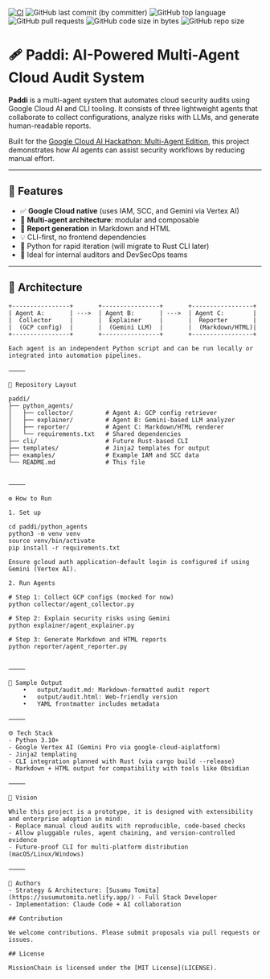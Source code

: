 [![CI](https://github.com/susumutomita/Paddi/actions/workflows/ci.yml/badge.svg?branch=main)](https://github.com/susumutomita/Paddi/actions/workflows/ci.yml)
![GitHub last commit (by committer)](https://img.shields.io/github/last-commit/susumutomita/Paddi)
![GitHub top language](https://img.shields.io/github/languages/top/susumutomita/Paddi)
![GitHub pull requests](https://img.shields.io/github/issues-pr/susumutomita/Paddi)
![GitHub code size in bytes](https://img.shields.io/github/languages/code-size/susumutomita/Paddi)
![GitHub repo size](https://img.shields.io/github/repo-size/susumutomita/Paddi)

# 🩹 Paddi: AI-Powered Multi-Agent Cloud Audit System

**Paddi** is a multi-agent system that automates cloud security audits using Google Cloud AI and CLI tooling.
It consists of three lightweight agents that collaborate to collect configurations, analyze risks with LLMs, and generate human-readable reports.

Built for the [Google Cloud AI Hackathon: Multi-Agent Edition](https://googlecloudmultiagents.devpost.com/), this project demonstrates how AI agents can assist security workflows by reducing manual effort.

---

## 🚀 Features

- ✅ **Google Cloud native** (uses IAM, SCC, and Gemini via Vertex AI)
- 🧠 **Multi-agent architecture**: modular and composable
- 📝 **Report generation** in Markdown and HTML
- 💡 CLI-first, no frontend dependencies
- 🐍 Python for rapid iteration (will migrate to Rust CLI later)
- 🔐 Ideal for internal auditors and DevSecOps teams

---

## 🧩 Architecture

```text
+----------------+       +----------------+       +-----------------+
| Agent A:       | --->  | Agent B:       | --->  | Agent C:        |
|  Collector     |       |  Explainer     |       |  Reporter       |
|  (GCP config)  |       |  (Gemini LLM)  |       |  (Markdown/HTML)|
+----------------+       +----------------+       +-----------------+

Each agent is an independent Python script and can be run locally or integrated into automation pipelines.

⸻

📁 Repository Layout

paddi/
├── python_agents/
│   ├── collector/         # Agent A: GCP config retriever
│   ├── explainer/         # Agent B: Gemini-based LLM analyzer
│   ├── reporter/          # Agent C: Markdown/HTML renderer
│   └── requirements.txt   # Shared dependencies
├── cli/                   # Future Rust-based CLI
├── templates/             # Jinja2 templates for output
├── examples/              # Example IAM and SCC data
└── README.md              # This file


⸻

⚙️ How to Run

1. Set up

cd paddi/python_agents
python3 -m venv venv
source venv/bin/activate
pip install -r requirements.txt

Ensure gcloud auth application-default login is configured if using Gemini (Vertex AI).

2. Run Agents

# Step 1: Collect GCP configs (mocked for now)
python collector/agent_collector.py

# Step 2: Explain security risks using Gemini
python explainer/agent_explainer.py

# Step 3: Generate Markdown and HTML reports
python reporter/agent_reporter.py


⸻

📄 Sample Output
	•	output/audit.md: Markdown-formatted audit report
	•	output/audit.html: Web-friendly version
	•	YAML frontmatter includes metadata

⸻

🌐 Tech Stack
- Python 3.10+
- Google Vertex AI (Gemini Pro via google-cloud-aiplatform)
- Jinja2 templating
- CLI integration planned with Rust (via cargo build --release)
- Markdown + HTML output for compatibility with tools like Obsidian

⸻

🧠 Vision

While this project is a prototype, it is designed with extensibility and enterprise adoption in mind:
- Replace manual cloud audits with reproducible, code-based checks
- Allow pluggable rules, agent chaining, and version-controlled evidence
- Future-proof CLI for multi-platform distribution (macOS/Linux/Windows)

⸻

👥 Authors
- Strategy & Architecture: [Susumu Tomita](https://susumutomita.netlify.app/) - Full Stack Developer
- Implementation: Claude Code + AI collaboration

## Contribution

We welcome contributions. Please submit proposals via pull requests or issues.

## License

MissionChain is licensed under the [MIT License](LICENSE).
